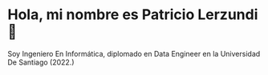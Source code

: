 # Hola, mi nombre es Patricio Lerzundi 👋

Soy Ingeniero En Informática, diplomado en Data Engineer en la Universidad De Santiago (2022.)